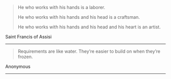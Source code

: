 > He who works with his hands is a laborer.
>
> He who works with his hands and his head is a craftsman.
>
> He who works with his hands and his head and his heart is an artist.

Saint Francis of Assisi

---

> Requirements are like water. They’re easier to build on when they’re frozen.

Anonymous

---


